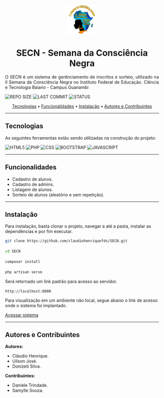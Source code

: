 <p align="center" id="sobre"><img src="./public/img/logo.png" width="100px"></p>

<h1 align="center">SECN - Semana da Consciência Negra</h1>

<p align="justify">O SECN é um sistema de gerênciamento de inscritos e sorteio, utilizado na II Semana da Consciência Negra no Instituto Federal de Educação. Ciência e Tecnologia Baiano - Campus Guanambi</p>

![REPO SIZE](https://img.shields.io/github/repo-size/claudiohenriquefds/secn?color=ffc107&label=Repo%20Size&style=flat-square&labelColor=0D1117)
![LAST COMMIT](https://img.shields.io/github/last-commit/claudiohenriquefds/secn?color=ffc107&label=Last%20Commit&style=flat-square&labelColor=0D1117)
![STATUS](https://img.shields.io/badge/Done-ffc107?style=flat-square&label=Status&Color=white&labelColor=0D1117)

<p align="center">
  <a href="#technologies">Tecnologias</a> •
  <a href="#functionalities">Funcionalidades</a> •
  <a href="#installation">Instalação</a> •
  <a href="#authors">Autores e Contribuintes</a>
</p>

----
<h2 id="technologies">Tecnologias</h2>

As seguintes ferramentas estão sendo utilizadas na construção do projeto:

![HTML5](https://img.shields.io/badge/html%205-0D1117?style=for-the-badge&logo=html5&logoColor=white&labelColor=ffc107)
![PHP](https://img.shields.io/badge/PHP%20-0D1117?style=for-the-badge&logo=php&logoColor=white&labelColor=ffc107)
![CSS](https://img.shields.io/badge/css%203-0D1117?style=for-the-badge&logo=css3&logoColor=white&labelColor=ffc107)
![BOOTSTRAP](https://img.shields.io/badge/bootstrap%20-0D1117?style=for-the-badge&logo=bootstrap&logoColor=white&labelColor=ffc107)
![JAVASCRIPT](https://img.shields.io/badge/javascript%20-0D1117?style=for-the-badge&logo=javascript&logoColor=white&labelColor=ffc107)

----
<h2 id="functionalities">Funcionalidades</h2>

* Cadastro de alunos.<br>
* Cadastro de admins.<br>
* Listagem de alunos.<br>
* Sorteio de alunos (aleatório e sem repetição).<br>
 
----
<h2 id="installation">Instalação</h2>

Para instalação, basta clonar o projeto, navegar a até a pasta, instalar as dependências e por fim executar.

```bash
git clone https://github.com/claudiohenriquefds/SECN.git

cd SECN

composer install

php artisan serve
```

Será retornado um link padrão para acesso ao servidor.

`http://localhost:8000`

Para visualização em um ambiente não local, segue abaixo o link de acesso onde o sistema foi implantado.

[Acessar sistema](https://secn.herokuapp.com)

-----
<h2 id="authors">Autores e Contribuintes</h2>

**Autores:**

- Cláudio Henrique.
- Uilson José.
- Donizeti Silva.

**Contribuintes:**

- Daniele Trindade.
- Samylle Souza.
